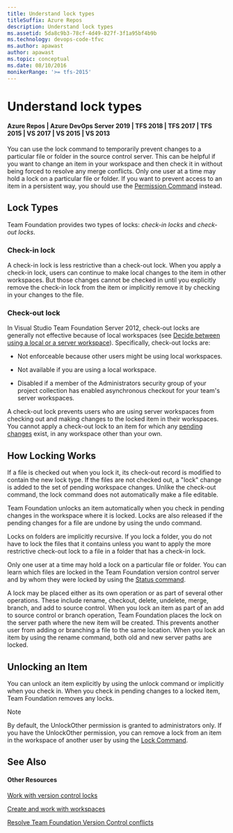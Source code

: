 ```yaml
---
title: Understand lock types
titleSuffix: Azure Repos
description: Understand lock types
ms.assetid: 5da8c9b3-78cf-4d49-827f-3f1a95bf4b9b
ms.technology: devops-code-tfvc
ms.author: apawast
author: apawast
ms.topic: conceptual
ms.date: 08/10/2016
monikerRange: '>= tfs-2015'
---
```


# Understand lock types

#### Azure Repos | Azure DevOps Server 2019 | TFS 2018 | TFS 2017 | TFS 2015 | VS 2017 | VS 2015 | VS 2013

You can use the lock command to temporarily prevent changes to a particular file or folder in the source control server. This can be helpful if you want to change an item in your workspace and then check it in without being forced to resolve any merge conflicts. Only one user at a time may hold a lock on a particular file or folder. If you want to prevent access to an item in a persistent way, you should use the [Permission Command](permission-command.md) instead.

## Lock Types

Team Foundation provides two types of locks: _check-in locks_ and _check-out locks_.

### Check-in lock

A check-in lock is less restrictive than a check-out lock. When you apply a check-in lock, users can continue to make local changes to the item in other workspaces. But those changes cannot be checked in until you explicitly remove the check-in lock from the item or implicitly remove it by checking in your changes to the file.

### Check-out lock

In Visual Studio Team Foundation Server 2012, check-out locks are generally not effective because of local workspaces (see [Decide between using a local or a server workspace](decide-between-using-local-server-workspace.md)). Specifically, check-out locks are:

* Not enforceable because other users might be using local workspaces.

* Not available if you are using a local workspace.

* Disabled if a member of the Administrators security group of your project collection has enabled asynchronous checkout for your team's server workspaces.

A check-out lock prevents users who are using server workspaces from checking out and making changes to the locked item in their workspaces. You cannot apply a check-out lock to an item for which any [pending changes](develop-code-manage-pending-changes.md) exist, in any workspace other than your own.

## How Locking Works

If a file is checked out when you lock it, its check-out record is modified to contain the new lock type. If the files are not checked out, a "lock" change is added to the set of pending workspace changes. Unlike the check-out command, the lock command does not automatically make a file editable.

Team Foundation unlocks an item automatically when you check in pending changes in the workspace where it is locked. Locks are also released if the pending changes for a file are undone by using the undo command.

Locks on folders are implicitly recursive. If you lock a folder, you do not have to lock the files that it contains unless you want to apply the more restrictive check-out lock to a file in a folder that has a check-in lock.

Only one user at a time may hold a lock on a particular file or folder. You can learn which files are locked in the Team Foundation version control server and by whom they were locked by using the [Status command](status-command.md).

A lock may be placed either as its own operation or as part of several other operations. These include rename, checkout, delete, undelete, merge, branch, and add to source control. When you lock an item as part of an add to source control or branch operation, Team Foundation places the lock on the server path where the new item will be created. This prevents another user from adding or branching a file to the same location. When you lock an item by using the rename command, both old and new server paths are locked.

## Unlocking an Item

You can unlock an item explicitly by using the unlock command or implicitly when you check in. When you check in pending changes to a locked item, Team Foundation removes any locks.

> [!NOTE]
> By default, the UnlockOther permission is granted to administrators only. If you have the UnlockOther permission, you can remove a lock from an item in the workspace of another user by using the [Lock Command](lock-command.md).

## See Also

#### Other Resources

[Work with version control locks](work-version-control-locks.md)

[Create and work with workspaces](create-work-workspaces.md)

[Resolve Team Foundation Version Control conflicts](resolve-team-foundation-version-control-conflicts.md)
